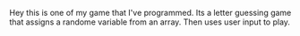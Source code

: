 Hey this is one of my game that I've programmed. Its a letter guessing game that assigns a randome variable from an array.
Then uses user input to play.